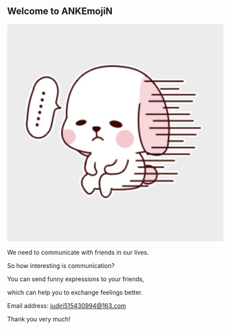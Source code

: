 ## Welcome to ANKEmojiN

![Image](icon.jpg)

We need to communicate with friends in our lives. 

So how interesting is communication? 

You can send funny expressions to your friends,

which can help you to exchange feelings better.

Email address: judiri515430994@163.com

Thank you very much!

